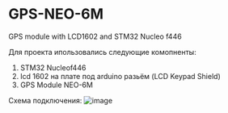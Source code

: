 # GPS-NEO-6M
GPS module with LCD1602 and STM32 Nucleo f446

Для проекта ипользовались следующие комопненты: 
1) STM32 Nucleof446
2) lcd 1602 на плате под arduino разьём (LCD Keypad Shield)
3) GPS Module NEO-6M

Схема подключения: 
![image](https://github.com/wasddsaw72/GPS-NEO-6M/assets/165021825/f8294c61-83f5-424b-a11f-26568713b338)

